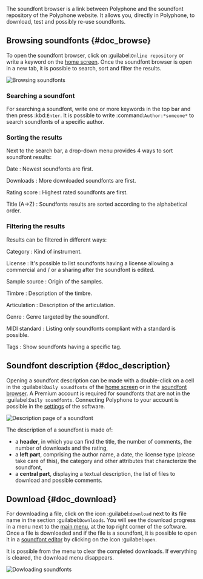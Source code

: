 The soundfont browser is a link between Polyphone and the soundfont repository of the Polyphone website.
It allows you, directly in Polyphone, to download, test and possibly re-use soundfonts.


## Browsing soundfonts {#doc_browse}


To open the soundfont browser, click on :guilabel:`Online repository` or write a keyword on the [home screen](manual/index.md).
Once the soundfont browser is open in a new tab, it is possible to search, sort and filter the results.


![Browsing soundfonts](images/soundfont_browser_browsing.png "Browsing soundfonts")


### Searching a soundfont


For searching a soundfont, write one or more keywords in the top bar and then press :kbd:`Enter`.
It is possible to write :command:`Author:*someone*` to search soundfonts of a specific author.


### Sorting the results


Next to the search bar, a drop-down menu provides 4 ways to sort soundfont results:

Date
: Newest soundfonts are first.

Downloads
: More downloaded soundfonts are first.

Rating score
: Highest rated soundfonts are first.

Title (A→Z)
: Soundfonts results are sorted according to the alphabetical order.


### Filtering the results


Results can be filtered in different ways:

Category
: Kind of instrument.

License
: It's possible to list soundfonts having a license allowing a commercial and / or a sharing after the soundfont is edited.

Sample source
: Origin of the samples.

Timbre
: Description of the timbre.

Articulation
: Description of the articulation.

Genre
: Genre targeted by the soundfont.

MIDI standard
: Listing only soundfonts compliant with a standard is possible.

Tags
: Show soundfonts having a specific tag.


## Soundfont description {#doc_description}


Opening a soundfont description can be made with a double-click on a cell in the :guilabel:`Daily soundfonts` of the [home screen](manual/index.md#doc_right) or in the [soundfont browser](#doc_browse).
A Premium account is required for soundfonts that are not in the :guilabel:`Daily soundfonts`.
Connecting Polyphone to your account is possible in the [settings](manual/settings.md#doc_repository) of the software.


![Description page of a soundfont](images/soundfont_browser_description.png "Description page of a soundfont")


The description of a soundfont is made of:

* a **header**, in which you can find the title, the number of comments, the number of downloads and the rating,
* a **left part**, comprising the author name, a date, the license type (please take care of this), the category and other attributes that characterize the soundfont,
* a **central part**, displaying a textual description, the list of files to download and possible comments.


## Download {#doc_download}


For downloading a file, click on the icon :guilabel:`download` next to its file name in the section :guilabel:`Downloads`.
You will see the download progress in a menu next to the [main menu](manual/menu.md), at the top right corner of the software.
Once a file is downloaded and if the file is a soundfont, it is possible to open it in a [soundfont editor](manual/soundfont-editor/index.md) by clicking on the icon :guilabel:`open`.

It is possible from the menu to clear the completed downloads.
If everything is cleared, the download menu disappears.


![Dowloading soundfonts](images/soundfont_browser_download.png "Dowloading soundfonts")
